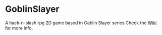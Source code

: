 # GoblinSlayer
A hack-n-slash rpg 2D game based in Gablin Slayer series
Check the [Wiki](https://github.com/while-true-studio/GoblinSlayer/wiki) for more info.
